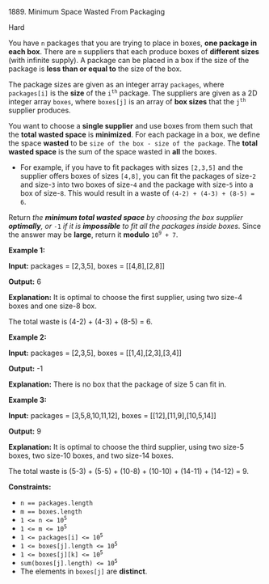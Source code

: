 1889\. Minimum Space Wasted From Packaging

Hard

You have `n` packages that you are trying to place in boxes, **one package in each box**. There are `m` suppliers that each produce boxes of **different sizes** (with infinite supply). A package can be placed in a box if the size of the package is **less than or equal to** the size of the box.

The package sizes are given as an integer array `packages`, where `packages[i]` is the **size** of the <code>i<sup>th</sup></code> package. The suppliers are given as a 2D integer array `boxes`, where `boxes[j]` is an array of **box sizes** that the <code>j<sup>th</sup></code> supplier produces.

You want to choose a **single supplier** and use boxes from them such that the **total wasted space** is **minimized**. For each package in a box, we define the space **wasted** to be `size of the box - size of the package`. The **total wasted space** is the sum of the space wasted in **all** the boxes.

*   For example, if you have to fit packages with sizes `[2,3,5]` and the supplier offers boxes of sizes `[4,8]`, you can fit the packages of size-`2` and size-`3` into two boxes of size-`4` and the package with size-`5` into a box of size-`8`. This would result in a waste of `(4-2) + (4-3) + (8-5) = 6`.

Return _the **minimum total wasted space** by choosing the box supplier **optimally**, or_ `-1` _if it is **impossible** to fit all the packages inside boxes._ Since the answer may be **large**, return it **modulo** <code>10<sup>9</sup> + 7</code>.

**Example 1:**

**Input:** packages = [2,3,5], boxes = [[4,8],[2,8]]

**Output:** 6

**Explanation:** It is optimal to choose the first supplier, using two size-4 boxes and one size-8 box.

The total waste is (4-2) + (4-3) + (8-5) = 6. 

**Example 2:**

**Input:** packages = [2,3,5], boxes = [[1,4],[2,3],[3,4]]

**Output:** -1

**Explanation:** There is no box that the package of size 5 can fit in. 

**Example 3:**

**Input:** packages = [3,5,8,10,11,12], boxes = [[12],[11,9],[10,5,14]]

**Output:** 9

**Explanation:** It is optimal to choose the third supplier, using two size-5 boxes, two size-10 boxes, and two size-14 boxes.

The total waste is (5-3) + (5-5) + (10-8) + (10-10) + (14-11) + (14-12) = 9. 

**Constraints:**

*   `n == packages.length`
*   `m == boxes.length`
*   <code>1 <= n <= 10<sup>5</sup></code>
*   <code>1 <= m <= 10<sup>5</sup></code>
*   <code>1 <= packages[i] <= 10<sup>5</sup></code>
*   <code>1 <= boxes[j].length <= 10<sup>5</sup></code>
*   <code>1 <= boxes[j][k] <= 10<sup>5</sup></code>
*   <code>sum(boxes[j].length) <= 10<sup>5</sup></code>
*   The elements in `boxes[j]` are **distinct**.